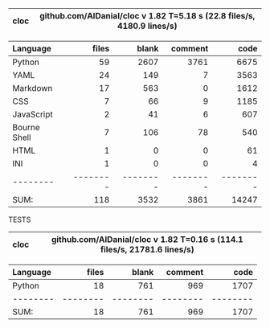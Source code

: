 cloc|github.com/AlDanial/cloc v 1.82  T=5.18 s (22.8 files/s, 4180.9 lines/s)
--- | ---

Language|files|blank|comment|code
:-------|-------:|-------:|-------:|-------:
Python|59|2607|3761|6675
YAML|24|149|7|3563
Markdown|17|563|0|1612
CSS|7|66|9|1185
JavaScript|2|41|6|607
Bourne Shell|7|106|78|540
HTML|1|0|0|61
INI|1|0|0|4
--------|--------|--------|--------|--------
SUM:|118|3532|3861|14247

TESTS

cloc|github.com/AlDanial/cloc v 1.82  T=0.16 s (114.1 files/s, 21781.6 lines/s)
--- | ---

Language|files|blank|comment|code
:-------|-------:|-------:|-------:|-------:
Python|18|761|969|1707
--------|--------|--------|--------|--------
SUM:|18|761|969|1707
